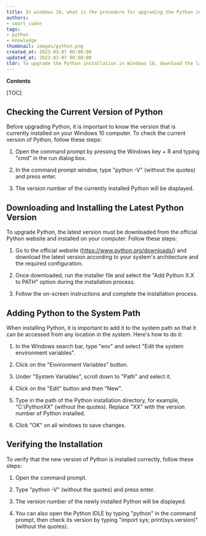 ```yaml
---
title: In windows 10, what is the procedure for upgrading the Python installation?
authors:
- smart_coder
tags:
- python
- knowledge
thumbnail: images/python.png
created_at: 2023-03-07 00:00:00
updated_at: 2023-03-07 00:00:00
tldr: To upgrade the Python installation in Windows 10, download the latest version of Python from the official website and install it over the existing installation.
---
```


**Contents**

[TOC]

## Checking the Current Version of Python

Before upgrading Python, it is important to know the version that is currently installed on your Windows 10 computer. To check the current version of Python, follow these steps:

1. Open the command prompt by pressing the Windows key + R and typing "cmd" in the run dialog box.

2. In the command prompt window, type "python -V" (without the quotes) and press enter.

3. The version number of the currently installed Python will be displayed. 


## Downloading and Installing the Latest Python Version

To upgrade Python, the latest version must be downloaded from the official Python website and installed on your computer. Follow these steps:

1. Go to the official website (https://www.python.org/downloads/) and download the latest version according to your system's architecture and the required configuration.

2. Once downloaded, run the installer file and select the "Add Python X.X to PATH" option during the installation process.

3. Follow the on-screen instructions and complete the installation process.


## Adding Python to the System Path

When installing Python, it is important to add it to the system path so that it can be accessed from any location in the system. Here's how to do it:

1. In the Windows search bar, type "env" and select "Edit the system environment variables".

2. Click on the "Environment Variables" button.

3. Under "System Variables", scroll down to "Path" and select it.

4. Click on the "Edit" button and then "New".

5. Type in the path of the Python installation directory, for example, "C:\PythonXX" (without the quotes). Replace "XX" with the version number of Python installed.

6. Click "OK" on all windows to save changes.


## Verifying the Installation

To verify that the new version of Python is installed correctly, follow these steps:

1. Open the command prompt.

2. Type "python -V" (without the quotes) and press enter.

3. The version number of the newly installed Python will be displayed.

4. You can also open the Python IDLE by typing "python" in the command prompt, then check its version by typing "import sys; print(sys.version)" (without the quotes).
